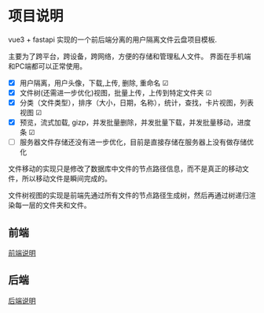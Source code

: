 
# 项目说明

vue3 + fastapi 实现的一个前后端分离的用户隔离文件云盘项目模板. 

主要为了跨平台，跨设备，跨网络，方便的存储和管理私人文件。 界面在手机端和PC端都可以正常使用。

- [X] 用户隔离，用户头像，下载,上传, 删除, 重命名 ☑
- [x] 文件树(还需进一步优化)视图，批量上传，上传到特定文件夹  ☑
- [x] 分类（文件类型），排序（大小，日期，名称），统计，查找，卡片视图，列表视图 ☑
- [x] 预览，流式加载, gizp，并发批量删除，并发批量下载，并发批量移动，进度条 ☑
- [ ] 服务器文件存储还没有进一步优化，目前是直接存储在服务器上没有做存储优化

文件移动的实现只是修改了数据库中文件的节点路径信息，而不是真正的移动文件，所以移动文件是瞬间完成的。

文件树视图的实现是前端先通过所有文件的节点路径生成树，然后再通过树递归渲染每一层的文件夹和文件。

## 前端

[前端说明](./vue_interface/README.md)

## 后端

[后端说明](./fastapi_backend/README.md )

